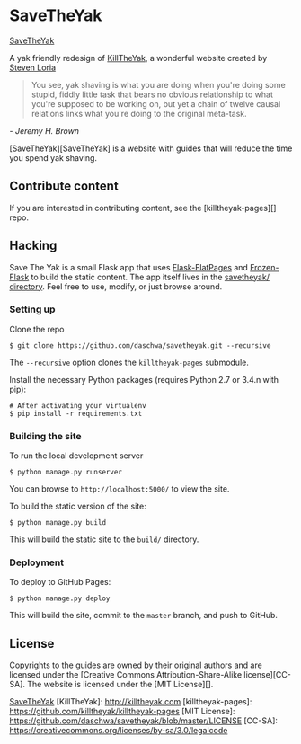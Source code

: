 # SaveTheYak

[SaveTheYak](https://daschwa.github.io/savetheyak)

A yak friendly redesign of [KillTheYak](http://killtheyak.com), a wonderful website created by [Steven Loria](http://stevenloria.com/)

> You see, yak shaving is what you are doing when you're doing some stupid, fiddly little task that bears no obvious relationship to what you're supposed to be working on, but yet a chain of twelve causal relations links what you're doing to the original meta-task.

<cite>- Jeremy H. Brown</cite>

[SaveTheYak][SaveTheYak] is a website with guides that will reduce the time you spend yak shaving.

## Contribute content

If you are interested in contributing content, see the [killtheyak-pages][] repo.

## Hacking

Save The Yak is a small Flask app that uses [Flask-FlatPages](https://github.com/SimonSapin/Flask-FlatPages) and [Frozen-Flask](https://github.com/SimonSapin/Frozen-Flask) to build the static content. The app itself lives in the [savetheyak/ directory](https://github.com/daschwa/savetheyak/tree/master/savetheyak). Feel free to use, modify, or just browse around.

### Setting up

Clone the repo

```
$ git clone https://github.com/daschwa/savetheyak.git --recursive
```

The `--recursive` option clones the `killtheyak-pages` submodule.

Install the necessary Python packages (requires Python 2.7 or 3.4.n with pip):

```
# After activating your virtualenv
$ pip install -r requirements.txt
```

### Building the site

To run the local development server

```
$ python manage.py runserver
```

You can browse to `http://localhost:5000/` to view the site.

To build the static version of the site:

```
$ python manage.py build
```

This will build the static site to the `build/` directory.

### Deployment

To deploy to GitHub Pages:

```
$ python manage.py deploy
```

This will build the site, commit to the `master` branch, and push to GitHub.

## License

Copyrights to the guides are owned by their original authors and are licensed under the [Creative Commons Attribution-Share-Alike license][CC-SA].  The website is licensed under the [MIT License][].

[SaveTheYak](https://daschwa.github.io/savetheyak)
[KillTheYak]: http://killtheyak.com
[killtheyak-pages]: https://github.com/killtheyak/killtheyak-pages
[MIT License]: https://github.com/daschwa/savetheyak/blob/master/LICENSE
[CC-SA]: https://creativecommons.org/licenses/by-sa/3.0/legalcode
